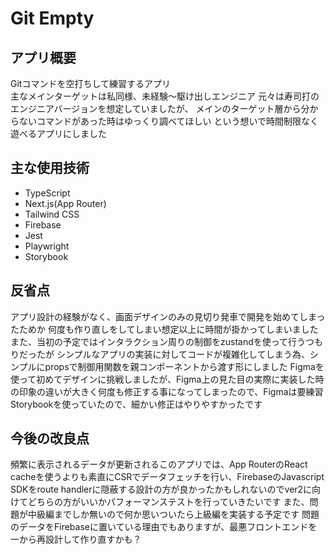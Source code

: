 # Git Empty

## アプリ概要

Gitコマンドを空打ちして練習するアプリ  
主なメインターゲットは私同様、未経験～駆け出しエンジニア
元々は寿司打のエンジニアバージョンを想定していましたが、
メインのターゲット層から分からないコマンドがあった時はゆっくり調べてほしい
という想いで時間制限なく遊べるアプリにしました

## 主な使用技術

- TypeScript
- Next.js(App Router)
- Tailwind CSS
- Firebase
- Jest
- Playwright
- Storybook

## 反省点

アプリ設計の経験がなく、画面デザインのみの見切り発車で開発を始めてしまったためか
何度も作り直しをしてしまい想定以上に時間が掛かってしまいました
また、当初の予定ではインタラクション周りの制御をzustandを使って行うつもりだったが
シンプルなアプリの実装に対してコードが複雑化してしまう為、シンプルにpropsで制御用関数を親コンポーネントから渡す形にしました
Figmaを使って初めてデザインに挑戦しましたが、Figma上の見た目の実際に実装した時の印象の違いが大きく何度も修正する事になってしまったので、Figmaは要練習
Storybookを使っていたので、細かい修正はやりやすかったです

## 今後の改良点

頻繁に表示されるデータが更新されるこのアプリでは、App RouterのReact cacheを使うよりも素直にCSRでデータフェッチを行い、FirebaseのJavascript SDKをroute handlerに隠蔽する設計の方が良かったかもしれないのでver2に向けてどちらの方がいいかパフォーマンステストを行っていきたいです
また、問題が中級編までしか無いので何か思いついたら上級編を実装する予定です
問題のデータをFirebaseに置いている理由でもありますが、最悪フロントエンドを一から再設計して作り直すかも？
